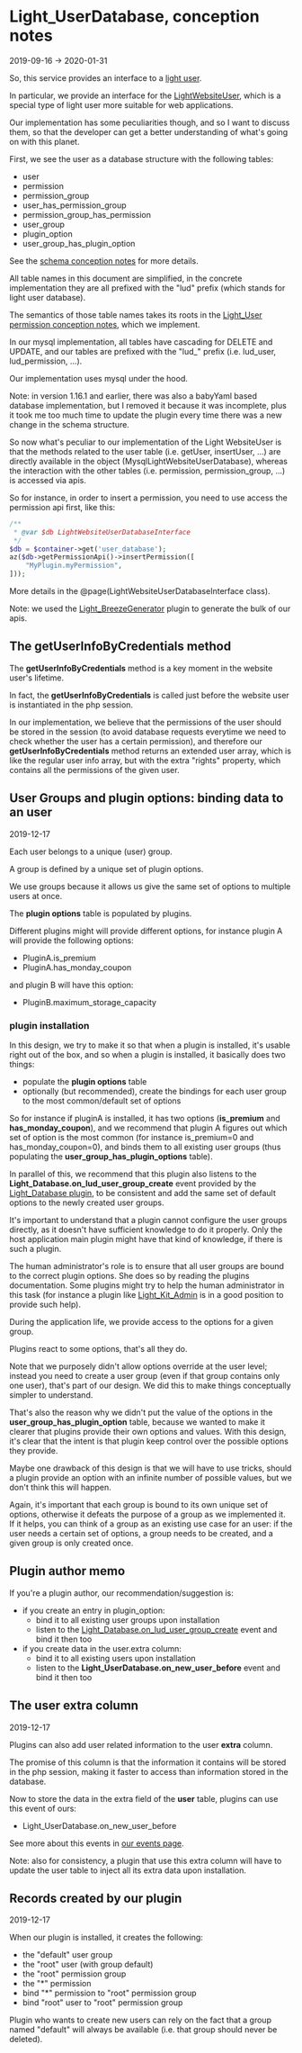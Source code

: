 Light_UserDatabase, conception notes
===================
2019-09-16 -> 2020-01-31



So, this service provides an interface to a [light user](https://github.com/lingtalfi/Light_User).


In particular, we provide an interface for the [LightWebsiteUser](https://github.com/lingtalfi/Light_User/blob/master/doc/api/Ling/Light_User/LightWebsiteUser.md), which is a special type of light user more suitable
for web applications.



Our implementation has some peculiarities though, and so I want to discuss them, so that the developer can get
a better understanding of what's going on with this planet.



First, we see the user as a database structure with the following tables:


- user
- permission
- permission_group
- user_has_permission_group
- permission_group_has_permission
- user_group
- plugin_option
- user_group_has_plugin_option



See the [schema conception notes](https://github.com/lingtalfi/Light_UserDatabase/blob/master/doc/pages/schema-conception-notes.md) for more details.

All table names in this document are simplified, in the concrete implementation they are all prefixed with the "lud" prefix (which stands for light user database).



The semantics of those table names takes its roots in the [Light_User permission conception notes](https://github.com/lingtalfi/Light_User/blob/master/doc/pages/permission-conception-notes.md),
which we implement.

In our mysql implementation, all tables have cascading for DELETE and UPDATE,
and our tables are prefixed with the "lud_" prefix (i.e. lud_user, lud_permission, ...).


Our implementation uses mysql under the hood.

Note: in version 1.16.1 and earlier, there was also a babyYaml based database implementation, 
but I removed it because it was incomplete, plus it took me too much time to update the plugin every time there was a new change in the schema structure.


So now what's peculiar to our implementation of the Light WebsiteUser is that the methods related to the 
user table (i.e. getUser, insertUser, ...) are directly available in the object (MysqlLightWebsiteUserDatabase), whereas the interaction
with the other tables (i.e. permission, permission_group, ...) is accessed via apis.

So for instance, in order to insert a permission, you need to use access the permission api first, like this:

```php
/**
 * @var $db LightWebsiteUserDatabaseInterface
 */
$db = $container->get('user_database');
az($db->getPermissionApi()->insertPermission([
    "MyPlugin.myPermission",
]));
```

More details in the @page(LightWebsiteUserDatabaseInterface class).


Note: we used the [Light_BreezeGenerator](https://github.com/lingtalfi/Light_BreezeGenerator) plugin to generate the bulk of our apis.


 


The getUserInfoByCredentials method
--------------

The **getUserInfoByCredentials** method is a key moment in the website user's lifetime.

In fact, the **getUserInfoByCredentials** is called just before the website user is instantiated in the php session.

In our implementation, we believe that the permissions of the user should be stored in the session (to avoid database requests
everytime we need to check whether the user has a certain permission), and therefore
our **getUserInfoByCredentials** method returns an extended user array, which is like the regular user info array,
but with the extra "rights" property, which contains all the permissions of the given user.








User Groups and plugin options: binding data to an user
-----------------
2019-12-17

Each user belongs to a unique (user) group.

A group is defined by a unique set of plugin options.

We use groups because it allows us give the same set of options to multiple users at once.

The **plugin options** table is populated by plugins.

Different plugins might will provide different options, for instance plugin A will provide the following options:

- PluginA.is_premium 
- PluginA.has_monday_coupon

and plugin B will have this option:

- PluginB.maximum_storage_capacity



### plugin installation


In this design, we try to make it so that when a plugin is installed, it's usable right out of the box,
and so when a plugin is installed, it basically does two things:

- populate the **plugin options** table 
- optionally (but recommended), create the bindings for each user group to the most common/default set of options


So for instance if pluginA is installed, it has two options (**is_premium** and **has_monday_coupon**), and we recommend
that plugin A figures out which set of option is the most common (for instance is_premium=0 and has_monday_coupon=0),
and binds them to all existing user groups (thus populating the **user_group_has_plugin_options** table).

In parallel of this, we recommend that this plugin also listens to the **Light_Database.on_lud_user_group_create** event
provided by the [Light_Database plugin](https://github.com/lingtalfi/Light_Database), to be consistent and add the same set of default options to the newly created user groups.  


It's important to understand that a plugin cannot configure the user groups directly, as it doesn't have sufficient knowledge to do it properly.
Only the host application main plugin might have that kind of knowledge, if there is such a plugin.

The human administrator's role is to ensure that all user groups are bound to the correct plugin options. 
She does so by reading the plugins documentation.
Some plugins might try to help the human administrator in this task (for instance a plugin like [Light_Kit_Admin](https://github.com/lingtalfi/Light_Kit_Admin) is in a good position to provide such help). 


During the application life, we provide access to the options for a given group.

Plugins react to some options, that's all they do.

Note that we purposely didn't allow options override at the user level; instead you need to create a user group (even if that group contains only one user), that's part of our design.
We did this to make things conceptually simpler to understand.
 
That's also the reason why we didn't put the value of the options in the **user_group_has_plugin_option** table, because we wanted to make it clearer that plugins provide their own options and values.
With this design, it's clear that the intent is that plugin keep control over the possible options they provide.

Maybe one drawback of this design is that we will have to use tricks, should a plugin provide an option with an infinite number of possible values, but
we don't think this will happen.


Again, it's important that each group is bound to its own unique set of options, otherwise it defeats the purpose of a group as we implemented it.
If it helps, you can think of a group as an existing use case for an user: if the user needs a certain set of options, a group needs to be created,
and a given group is only created once.
 
 


Plugin author memo
---------------

If you're a plugin author, our recommendation/suggestion is:

- if you create an entry in plugin_option:
    - bind it to all existing user groups upon installation
    - listen to the [Light_Database.on_lud_user_group_create](https://github.com/lingtalfi/Light_Database/blob/master/personal/mydoc/pages/events.md) event and bind it then too
- if you create data in the user.extra column:
    - bind it to all existing users upon installation
    - listen to the **Light_UserDatabase.on_new_user_before** event and bind it then too


    


The user extra column
---------------
2019-12-17

Plugins can also add user related information to the user **extra** column.

The promise of this column is that the information it contains will be stored in the php session, making it faster to access than
information stored in the database.


Now to store the data in the extra field of the **user** table, plugins can use this event of ours:

- Light_UserDatabase.on_new_user_before

See more about this events in [our events page](https://github.com/lingtalfi/Light_UserDatabase/blob/master/personal/mydoc/pages/events.md).


Note: also for consistency, a plugin that use this extra column will have to update the user table to inject all its extra data upon installation. 





 
 
Records created by our plugin
-----------
2019-12-17


When our plugin is installed, it creates the following:

- the "default" user group
- the "root" user (with group default)
- the "root" permission group
- the "*" permission
- bind "*" permission to "root" permission group
- bind "root" user to "root" permission group


Plugin who wants to create new users can rely on the fact that a group named "default" will always be available (i.e. that group
should never be deleted).



